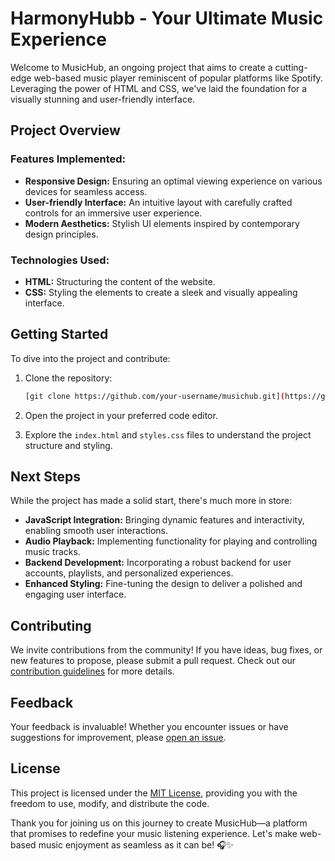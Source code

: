 # HarmonyHubb - Your Ultimate Music Experience

Welcome to MusicHub, an ongoing project that aims to create a cutting-edge web-based music player reminiscent of popular platforms like Spotify. Leveraging the power of HTML and CSS, we've laid the foundation for a visually stunning and user-friendly interface.

## Project Overview

### Features Implemented:

- **Responsive Design:** Ensuring an optimal viewing experience on various devices for seamless access.
- **User-friendly Interface:** An intuitive layout with carefully crafted controls for an immersive user experience.
- **Modern Aesthetics:** Stylish UI elements inspired by contemporary design principles.

### Technologies Used:

- **HTML:** Structuring the content of the website.
- **CSS:** Styling the elements to create a sleek and visually appealing interface.

## Getting Started

To dive into the project and contribute:

1. Clone the repository:

    ```bash
    [git clone https://github.com/your-username/musichub.git](https://github.com/ahte24/Music-Player-X-Spotify-clone/tree/master)
    ```

2. Open the project in your preferred code editor.

3. Explore the `index.html` and `styles.css` files to understand the project structure and styling.

## Next Steps

While the project has made a solid start, there's much more in store:

- **JavaScript Integration:** Bringing dynamic features and interactivity, enabling smooth user interactions.
- **Audio Playback:** Implementing functionality for playing and controlling music tracks.
- **Backend Development:** Incorporating a robust backend for user accounts, playlists, and personalized experiences.
- **Enhanced Styling:** Fine-tuning the design to deliver a polished and engaging user interface.

## Contributing

We invite contributions from the community! If you have ideas, bug fixes, or new features to propose, please submit a pull request. Check out our [contribution guidelines](CONTRIBUTING.md) for more details.

## Feedback

Your feedback is invaluable! Whether you encounter issues or have suggestions for improvement, please [open an issue](https://github.com/your-username/musichub/issues).

## License

This project is licensed under the [MIT License](LICENSE), providing you with the freedom to use, modify, and distribute the code.

Thank you for joining us on this journey to create MusicHub—a platform that promises to redefine your music listening experience. Let's make web-based music enjoyment as seamless as it can be! 🎧✨

